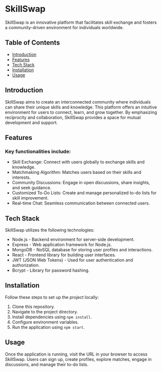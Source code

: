 # SkillSwap

SkillSwap is an innovative platform that facilitates skill exchange and fosters a community-driven environment for individuals worldwide.

## Table of Contents
- [Introduction](#introduction)
- [Features](#features)
- [Tech Stack](#tech-stack)
- [Installation](#installation)
- [Usage](#usage)

## Introduction

SkillSwap aims to create an interconnected community where individuals can share their unique skills and knowledge. This platform offers an intuitive environment for users to connect, learn, and grow together. By emphasizing reciprocity and collaboration, SkillSwap provides a space for mutual development and support.

## Features

### Key functionalities include:
- Skill Exchange: Connect with users globally to exchange skills and knowledge.
- Matchmaking Algorithm: Matches users based on their skills and interests.
- Community Discussions: Engage in open discussions, share insights, and seek guidance.
- Customized To-Do Lists: Create and manage personalized to-do lists for skill improvement.
- Real-time Chat: Seamless communication between connected users.

## Tech Stack

SkillSwap utilizes the following technologies:
- Node.js - Backend environment for server-side development.
- Express - Web application framework for Node.js.
- MongoDB - NoSQL database for storing user profiles and interactions.
- React - Frontend library for building user interfaces.
- JWT (JSON Web Tokens) - Used for user authentication and authorization.
- Bcrypt - Library for password hashing.

## Installation

Follow these steps to set up the project locally:

1. Clone this repository.
2. Navigate to the project directory.
3. Install dependencies using `npm install`.
4. Configure environment variables.
5. Run the application using `npm start`.

## Usage

Once the application is running, visit the URL in your browser to access SkillSwap. Users can sign up, create profiles, explore matches, engage in discussions, and manage their to-do lists.

